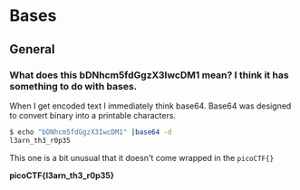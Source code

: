 # Bases

## General

### What does this bDNhcm5fdGgzX3IwcDM1 mean? I think it has something to do with bases.

When I get encoded text I immediately think base64.  Base64 was designed to convert binary into a printable characters.

```sh
$ echo "bDNhcm5fdGgzX3IwcDM1" |base64 -d
l3arn_th3_r0p35
```

This one is a bit unusual that it doesn't come wrapped in the `picoCTF{}` 


**picoCTF{l3arn_th3_r0p35}**
